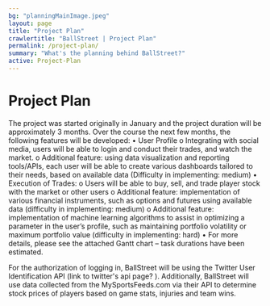 ```yaml
---
bg: "planningMainImage.jpeg"
layout: page
title: "Project Plan"
crawlertitle: "BallStreet | Project Plan"
permalink: /project-plan/
summary: "What's the planning behind BallStreet?"
active: Project-Plan
---
```

# Project Plan
The project was started originally in January and the project duration will be approximately 3 months.  Over the course the next few months, the following features will be developed:
•    User Profile
o    Integrating with social media, users will be able to login and conduct their trades, and watch the market.
o    Additional feature:  using data visualization and reporting tools/APIs, each user will be able to create various dashboards tailored to their needs, based on available data (Difficulty in implementing:  medium)
•    Execution of Trades:
o    Users will be able to buy, sell, and trade player stock with the market or other users
o    Additional feature:  implementation of various financial instruments, such as options and futures using available data (difficulty in implementing:  medium)
o    Additional feature:  implementation of machine learning algorithms to assist in optimizing a parameter in the user’s profile, such as maintaining portfolio volatility or maximum portfolio value (difficulty in implementing:  hard)
•    For more details, please see the attached Gantt chart – task durations have been estimated.

For the authorization of logging in, BallStreet will be using the Twitter User Identification API (link to twitter's api page? ). Additionally, BallStreet will use data collected from the MySportsFeeds.com via their API to determine stock prices of players based on game stats, injuries and team wins. 
